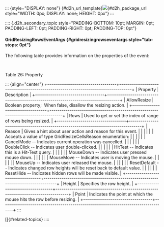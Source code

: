 ::: {style="DISPLAY: none"}
[](ms-xhelp:///?Id=d2h_url_template){#d2h_url_template}![](!package_url!){#d2h_package_url style="WIDTH: 0px; DISPLAY: none; HEIGHT: 0px"}
:::

:::: {.d2h_secondary_topic style="PADDING-BOTTOM: 10pt; MARGIN: 0pt; PADDING-LEFT: 0pt; PADDING-RIGHT: 0pt; PADDING-TOP: 0pt"}
#### GridResizingRowsEventArgs {#gridresizingrowseventargs style="tab-stops: 0pt"}

The following table provides information on the properties of the event:

 

Table 26: Property

::: {align="center"}
+-----------------------------------+------------------------------------------------------------------------------------+
| Property                          | Description                                                                        |
+-----------------------------------+------------------------------------------------------------------------------------+
| AllowResize                       | Boolean property;  When false, disallow the resizing action.                       |
+-----------------------------------+------------------------------------------------------------------------------------+
| Rows                              | Used to get or set the index of range of rows being resized.                       |
+-----------------------------------+------------------------------------------------------------------------------------+
| Reason                            | Gives a hint about user action and reason for this event.                          |
|                                   |                                                                                    |
|                                   | Accepts a value of type GridResizeCellsReason enumeration:                         |
|                                   |                                                                                    |
|                                   | CancelMode -- Indicates current operation was cancelled.                           |
|                                   |                                                                                    |
|                                   | DoubleClick -- Indicates user double-clicked.                                      |
|                                   |                                                                                    |
|                                   | HitTest -- Indicates this is a Hit-Test query.                                     |
|                                   |                                                                                    |
|                                   | MouseDown -- Indicates user pressed mouse down.                                    |
|                                   |                                                                                    |
|                                   | MouseMove -- Indicates user is moving the mouse.                                   |
|                                   |                                                                                    |
|                                   | MouseUp -- Indicates user released the mouse.                                      |
|                                   |                                                                                    |
|                                   | ResetDefault -- Indicates changed row heights will be reset back to default value. |
|                                   |                                                                                    |
|                                   | ResetHide -- Indicates hidden rows will be made visible.                           |
+-----------------------------------+------------------------------------------------------------------------------------+
| Height                            | Specifies the row height.                                                          |
+-----------------------------------+------------------------------------------------------------------------------------+
| Point                             | Indicates the point at which the mouse hits the row before resizing.               |
+-----------------------------------+------------------------------------------------------------------------------------+
:::

[]{#related-topics}
::::
